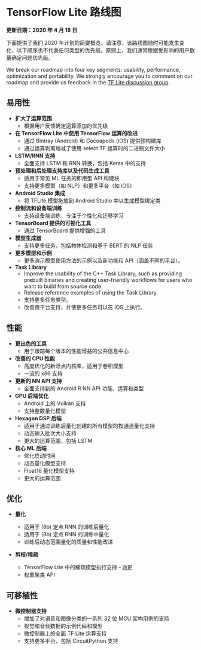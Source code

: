 # TensorFlow Lite 路线图

**更新日期：2020 年 4 月 18 日**

下面提供了我们 2020 年计划的简要概览。请注意，该路线图随时可能发生变化，以下顺序也不代表任何类型的优先级。原则上，我们通常根据受影响的用户数量确定问题优先级。

We break our roadmap into four key segments: usability, performance, optimization and portability. We strongly encourage you to comment on our roadmap and provide us feedback in the [TF Lite discussion group](https://groups.google.com/a/tensorflow.org/g/tflite).

## 易用性

- **扩大了运算范围**
    - 根据用户反馈确定运算添加的优先级
- **在 TensorFlow Lite 中使用 TensorFlow 运算的改进**
    - 通过 Bintray (Android) 和 Cocoapods (iOS) 提供预构建库
    - 通过运算剥离缩减了使用 select TF 运算时的二进制文件大小
- **LSTM/RNN 支持**
    - 全面支持 LSTM 和 RNN 转换，包括 Keras 中的支持
- **预处理和后处理支持库以及代码生成工具**
    - 适用于常见 ML 任务的即用型 API 构建块
    - 支持更多模型（如 NLP）和更多平台（如 iOS）
- **Android Studio 集成**
    - 将 TFLite 模型拖放到 Android Studio 中以生成模型绑定类
- **控制流和设备端训练**
    - 支持设备端训练，专注于个性化和迁移学习
- **TensorBoard 提供的可视化工具**
    - 通过 TensorBoard 提供增强的工具
- **模型生成器**
    - 支持更多任务，包括物体检测和基于 BERT 的 NLP 任务
- **更多模型和示例**
    - 更多演示模型使用方法的示例以及新功能和 API（涵盖不同的平台）。
- **Task Library**
    - Improve the usability of the C++ Task Library, such as providing prebuilt binaries and creating user-friendly workflows for users who want to build from source code.
    - Release reference examples of using the Task Library.
    - 支持更多任务类型。
    - 改善跨平台支持，并使更多任务可以在 iOS 上执行。

## 性能

- **更出色的工具**
    - 用于跟踪每个版本的性能增益的公共信息中心
- **改善的 CPU 性能**
    - 高度优化的新浮点内核库，适用于卷积模型
    - 一流的 x86 支持
- **更新的 NN API 支持**
    - 全面支持新的 Android R NN API 功能、运算和类型
- **GPU 后端优化**
    - Android 上的 Vulkan 支持
    - 支持整数量化模型
- **Hexagon DSP 后端**
    - 适用于通过训练后量化创建的所有模型的按通道量化支持
    - 动态输入批次大小支持
    - 更大的运算范围，包括 LSTM
- **核心 ML 后端**
    - 优化启动时间
    - 动态量化模型支持
    - Float16 量化模型支持
    - 更大的运算范围

## 优化

- **量化**

    - 适用于 (8b) 定点 RNN 的训练后量化
    - 适用于 (8b) 定点 RNN 的训练中量化
    - 训练后动态范围量化的质量和性能改进

- **剪枝/稀疏**

    - TensorFlow Lite 中的稀疏模型执行支持 - [WIP](https://github.com/tensorflow/model-optimization/issues/173)
    - 权重聚类 API

## 可移植性

- **微控制器支持**
    - 增加了对语音和图像分类的一系列 32 位 MCU 架构用例的支持
    - 视觉和音频数据的示例代码和模型
    - 微控制器上的全面 TF Lite 运算支持
    - 支持更多平台，包括 CircuitPython 支持
